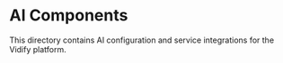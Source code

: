 # AI Components

This directory contains AI configuration and service integrations for the Vidify platform.
